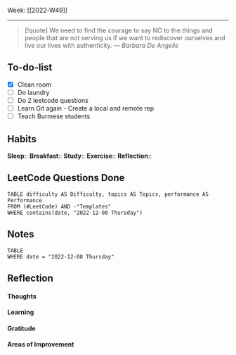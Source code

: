 Week: [[2022-W49]]
- - -
>[!quote]
> We need to find the courage to say NO to the things and people that are not serving us if we want to rediscover ourselves and live our lives with authenticity.
> — <cite>Barbara De Angelis</cite>

## To-do-list
- [x] Clean room
- [ ] Do laundry
- [ ] Do 2 leetcode questions
- [ ] Learn Git again - Create a local and remote rep
- [ ] Teach Burmese students

## Habits
**Sleep**:: 
**Breakfast**::
**Study**:: 
**Exercise**:: 
**Reflection**:: 

## LeetCode Questions Done
```dataview
TABLE difficulty AS Difficulty, topics AS Topics, performance AS Performance
FROM (#LeetCode) AND -"Templates"
WHERE contains(date, "2022-12-08 Thursday") 
```

## Notes
```dataview
TABLE
WHERE date = "2022-12-08 Thursday"
```

## Reflection
#### Thoughts 
#### Learning 
#### Gratitude
#### Areas of Improvement